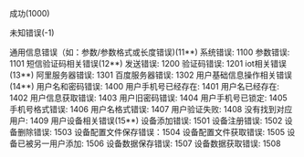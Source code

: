 成功(1000)

未知错误(-1)

通用信息错误（如：参数/参数格式或长度错误)(11**)
    系统错误: 1100
    参数错误: 1101
短信验证码相关错误(12**)
    发送错误: 1200
    验证码错误: 1201
iot相关错误(13**)
    阿里服务器错误: 1301
    百度服务器错误: 1302
用户基础信息操作相关错误(14**)
    用户名和密码错误: 1400
    用户手机号已经存在: 1401
    用户名已经存在: 1402
    用户信息获取错误: 1403
    用户旧密码错误: 1404
    用户手机号已锁定: 1405
    手机号格式错误: 1406
    用户名格式错误: 1407
    用户验证失败: 1408
    没有找到对应用户: 1409
用户设备相关错误(15**)
    设备添加错误: 1501
    设备注册错误: 1502
    设备删除错误: 1503
    设备配置文件保存错误：1504
    设备配置文件获取错误: 1505
    设备已被另一用户添加: 1506
    设备数据保存错误: 1507
    设备数据获取错误: 1508